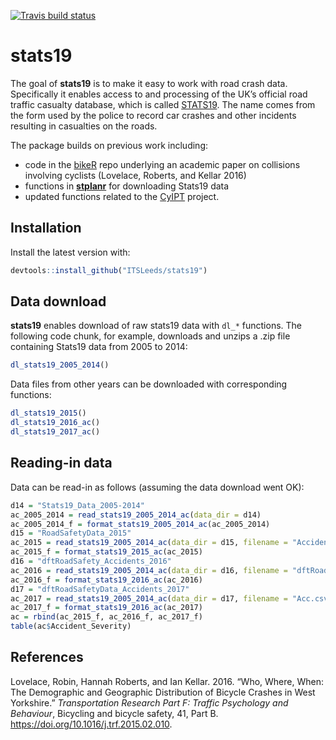 
[![Travis build
status](https://travis-ci.org/ITSLeeds/stats19.svg?branch=master)](https://travis-ci.org/ITSLeeds/stats19)

<!-- README.md is generated from README.Rmd. Please edit that file -->

# stats19

The goal of **stats19** is to make it easy to work with road crash data.
Specifically it enables access to and processing of the UK’s official
road traffic casualty database, which is called
[STATS19](https://data.gov.uk/dataset/cb7ae6f0-4be6-4935-9277-47e5ce24a11f/road-safety-data).
The name comes from the form used by the police to record car crashes
and other incidents resulting in casualties on the
roads.

<!-- A description of the stats19 data and variables they contain can be found at: http://data.dft.gov.uk/road-accidents-safety-data/Brief-guide-to%20road-accidents-and-safety-data.doc. -->

The package builds on previous work including:

  - code in the [bikeR](https://github.com/Robinlovelace/bikeR) repo
    underlying an academic paper on collisions involving cyclists
    (Lovelace, Roberts, and Kellar 2016)
  - functions in
    [**stplanr**](https://github.com/ropensci/stplanr/blob/master/R/load-stats19.R)
    for downloading Stats19 data
  - updated functions related to the
    [CyIPT](https://github.com/cyipt/stats19) project.

## Installation

Install the latest version
with:

``` r
devtools::install_github("ITSLeeds/stats19")
```

<!-- You can install the released version of stats19 from [CRAN](https://CRAN.R-project.org) with: -->

<!-- ``` r -->

<!-- install.packages("stats19") -->

<!-- ``` -->

## Data download

**stats19** enables download of raw stats19 data with `dl_*` functions.
The following code chunk, for example, downloads and unzips a .zip file
containing Stats19 data from 2005 to 2014:

``` r
dl_stats19_2005_2014()
```

Data files from other years can be downloaded with corresponding
functions:

``` r
dl_stats19_2015()
dl_stats19_2016_ac()
dl_stats19_2017_ac()
```

## Reading-in data

Data can be read-in as follows (assuming the data download went OK):

``` r
d14 = "Stats19_Data_2005-2014"
ac_2005_2014 = read_stats19_2005_2014_ac(data_dir = d14)
ac_2005_2014_f = format_stats19_2005_2014_ac(ac_2005_2014)
d15 = "RoadSafetyData_2015"
ac_2015 = read_stats19_2005_2014_ac(data_dir = d15, filename = "Accidents_2015.csv")
ac_2015_f = format_stats19_2015_ac(ac_2015)
d16 = "dftRoadSafety_Accidents_2016"
ac_2016 = read_stats19_2005_2014_ac(data_dir = d16, filename = "dftRoadSafety_Accidents_2016.csv")
ac_2016_f = format_stats19_2016_ac(ac_2016)
d17 = "dftRoadSafetyData_Accidents_2017"
ac_2017 = read_stats19_2005_2014_ac(data_dir = d17, filename = "Acc.csv")
ac_2017_f = format_stats19_2016_ac(ac_2017)
ac = rbind(ac_2015_f, ac_2016_f, ac_2017_f)
table(ac$Accident_Severity)
```

## References

<div id="refs" class="references">

<div id="ref-lovelace_who_2016">

Lovelace, Robin, Hannah Roberts, and Ian Kellar. 2016. “Who, Where,
When: The Demographic and Geographic Distribution of Bicycle Crashes in
West Yorkshire.” *Transportation Research Part F: Traffic Psychology and
Behaviour*, Bicycling and bicycle safety, 41, Part B.
<https://doi.org/10.1016/j.trf.2015.02.010>.

</div>

</div>
